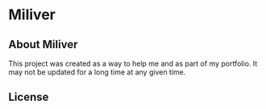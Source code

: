 # Miliver

## About Miliver

This project was created as a way to help me and as part of my portfolio. It may not be updated for a long time at any given time.

## License


